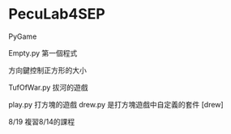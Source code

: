 # PecuLab4SEP
PyGame

Empty.py 第一個程式

方向鍵控制正方形的大小

TufOfWar.py 拔河的遊戲

play.py 打方塊的遊戲
drew.py 是打方塊遊戲中自定義的套件 [drew]

8/19 複習8/14的課程
